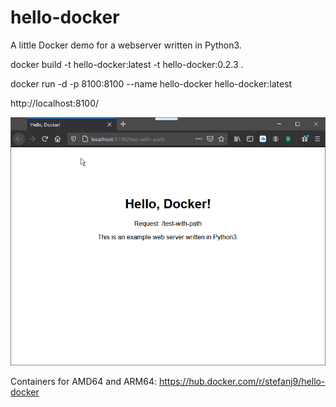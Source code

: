 # hello-docker

A little Docker demo for a webserver written in Python3.

docker build -t hello-docker:latest -t hello-docker:0.2.3 .

docker run -d -p 8100:8100 --name hello-docker hello-docker:latest

http://localhost:8100/

![screenshot](.images/screenshot.png)

Containers for AMD64 and ARM64:
https://hub.docker.com/r/stefanj9/hello-docker
